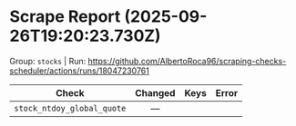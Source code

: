 # Scrape Report (2025-09-26T19:20:23.730Z)

Group: `stocks`  |  Run: https://github.com/AlbertoRoca96/scraping-checks-scheduler/actions/runs/18047230761

| Check | Changed | Keys | Error |
|---|:---:|:--|:--|
| `stock_ntdoy_global_quote` | — |  |  |
